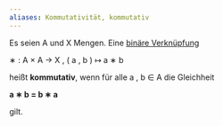 ```yaml
---
aliases: Kommutativität, kommutativ
---
```


Es seien A und X Mengen. Eine [binäre Verknüpfung](https://de.wikipedia.org/wiki/Bin%C3%A4re_Verkn%C3%BCpfung "Binäre Verknüpfung") 

∗ : A × A → X , ( a , b ) ↦ a ∗ b  

heißt **kommutativ**, wenn für alle a , b ∈ A die Gleichheit 

**a ∗ b = b ∗ a** 

gilt.